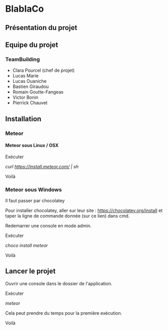 # BlablaCo

## Présentation du projet

## Equipe du projet
### TeamBuilding
+ Clara Pourcel (chef de projet)
+ Lucas Marie
+ Lucas Ouaniche
+ Bastien Giraudou
+ Romain Goutte-Fangeas
+ Victor Bonin
+ Pierrick Chauvet

## Installation
### Meteor
#### Meteor sous Linux / OSX
Exécuter

_curl https://install.meteor.com/ | sh_

Voilà

### Meteor sous Windows 

Il faut passer par chocolatey 

Pour installer chocolatey, aller sur leur site : https://chocolatey.org/install et taper la ligne de commande donnée (sur ce lien) dans cmd.

Redemarrer une console en mode admin.

Exécuter 

_choco install meteor_

Voilà

## Lancer le projet 

Ouvrir une console dans le dossier de l'application.

Exécuter 

_meteor_

Cela peut prendre du temps pour la première exécution.

Voilà
